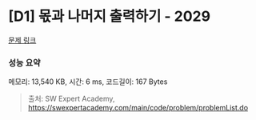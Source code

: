 # [D1] 몫과 나머지 출력하기 - 2029 

[문제 링크](https://swexpertacademy.com/main/code/problem/problemDetail.do?contestProbId=AV5QGNvKAtEDFAUq) 

### 성능 요약

메모리: 13,540 KB, 시간: 6 ms, 코드길이: 167 Bytes



> 출처: SW Expert Academy, https://swexpertacademy.com/main/code/problem/problemList.do